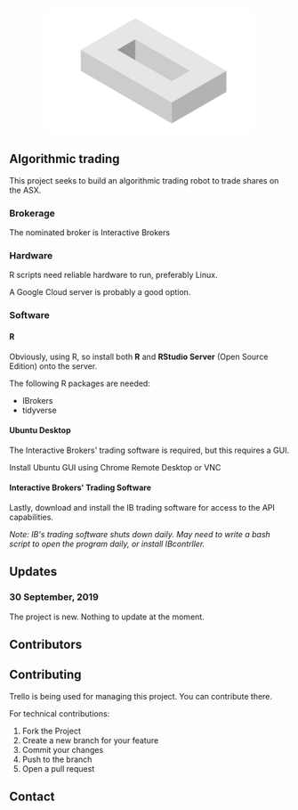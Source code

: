 <!-- PROJECT SHEILDS 
[![Contributors][contributors-shield]][contributors-url]
[![Forks][forks-shield]][forks-url]
[![Stargazers][stars-shield]][stars-url]
[![Issues][issues-shield]][issues-url]
-->

<!-- PROJECT LOGO -->
<br />
<p align="center">
  <a href="">
    <img src="images/zero.png">
  </a>
</p>

## Algorithmic trading

This project seeks to build an algorithmic trading robot to trade shares on the
ASX.

### Brokerage

The nominated broker is Interactive Brokers

### Hardware

R scripts need reliable hardware to run, preferably Linux.

A Google Cloud server is probably a good option.

### Software

#### R

Obviously, using R, so install both **R** and **RStudio Server** (Open Source Edition) onto the server.

The following R packages are needed:

* IBrokers
* tidyverse

#### Ubuntu Desktop

The Interactive Brokers' trading software is required, but this requires a GUI.

Install Ubuntu GUI using Chrome Remote Desktop or VNC

#### Interactive Brokers' Trading Software

Lastly, download and install the IB trading software for access to the API capabilities.

*Note: IB's trading software shuts down daily. May need to write a bash script to open the program daily, or install IBcontrller.*

<!-- UPDATES -->
## Updates

### 30 September, 2019

The project is new. Nothing to update at the moment.


<!-- CONTRIBUTORS -->
## Contributors


<!-- CONTRIBUTING -->
## Contributing

Trello is being used for managing this project. You can contribute there.

For technical contributions:

1. Fork the Project
2. Create a new branch for your feature
3. Commit your changes
4. Push to the branch
5. Open a pull request

<!-- CONTACT -->
## Contact

<!-- MARKDOWN LINKS & IMAGES -->
[contributors-shield]: https://img.shields.io/github/contributors/othneildrew/Best-README-Template.svg?style=flat-square
[contributors-url]: https://github.com/AndrewManHayChiu/stocks/graphs/contributors
[forks-shield]: https://img.shields.io/github/forks/othneildrew/Best-README-Template.svg?style=flat-square
[forks-url]: https://github.com/AndrewManHayChiu/stocks/network/members
[stars-shield]: https://img.shields.io/github/stars/othneildrew/Best-README-Template.svg?style=flat-square
[stars-url]: https://github.com/AndrewManHayChiu/stocks/stargazers
[issues-shield]: https://img.shields.io/github/issues/othneildrew/Best-README-Template.svg?style=flat-square
[issues-url]: https://github.com/AndrewManHayChiu/stocks/issues